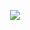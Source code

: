 <p align="center">
  <img src="https://user-images.githubusercontent.com/25011903/117167490-95e76880-adc7-11eb-9953-07b7fd3a3b0f.gif">
</p>
